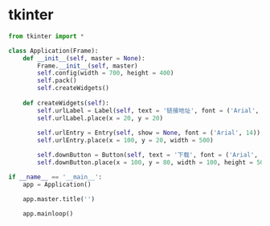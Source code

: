 <!--
 * @Description: 
 * @Version: 1.0
 * @Author: DaLao
 * @Email: dalao@xxx.com
 * @Date: 2022-02-13 19:00:24
 * @LastEditors: daLao
 * @LastEditTime: 2023-04-17 15:23:29
-->

# tkinter

```py
from tkinter import *

class Application(Frame):
    def __init__(self, master = None):
        Frame.__init__(self, master)
        self.config(width = 700, height = 400)
        self.pack()
        self.createWidgets()
    
    def createWidgets(self):
        self.urlLabel = Label(self, text = '链接地址', font = ('Arial', 12))
        self.urlLabel.place(x = 20, y = 20)
        
        self.urlEntry = Entry(self, show = None, font = ('Arial', 14))
        self.urlEntry.place(x = 100, y = 20, width = 500)

        self.downButton = Button(self, text = '下载', font = ('Arial', 12), command = download)
        self.downButton.place(x = 100, y = 80, width = 100, height = 50)

if __name__ == '__main__':
    app = Application()

    app.master.title('')

    app.mainloop()
```
